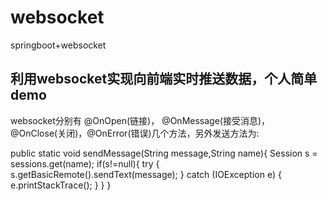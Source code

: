 # websocket
springboot+websocket
## 利用websocket实现向前端实时推送数据，个人简单demo

websocket分别有  @OnOpen(链接)， @OnMessage(接受消息)， @OnClose(关闭)，@OnError(错误)几个方法，另外发送方法为:

public static void sendMessage(String message,String name){
    Session s = sessions.get(name);
    if(s!=null){
        try {
            s.getBasicRemote().sendText(message);
        } catch (IOException e) {
            e.printStackTrace();
        }
    }
 }